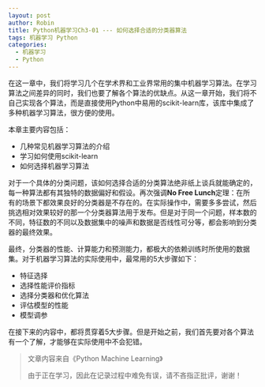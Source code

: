 ```yaml
---
layout: post
author: Robin
title: Python机器学习Ch3-01 --- 如何选择合适的分类器算法
tags: 机器学习 Python
categories:
  - 机器学习 
  - Python
---
```


在这一章中，我们将学习几个在学术界和工业界常用的集中机器学习算法。在学习算法之间差异的同时，我们也要了解各个算法的优缺点。从这一章开始，我们将不自己实现各个算法，而是直接使用Python中易用的scikit-learn库，该库中集成了多种机器学习算法，很方便的使用。

本章主要内容包括：
* 几种常见机器学习算法的介绍
* 学习如何使用scikit-learn
* 如何选择机器学习算法

对于一个具体的分类问题，该如何选择合适的分类算法绝非纸上谈兵就能确定的，每一种算法都有其独特的数据偏好和假设。再次强调**No Free Lunch**定理：在所有的场景下都效果良好的分类器是不存在的。在实际操作中，需要多多尝试，然后挑选相对效果较好的那一个分类器算法用于发布。但是对于同一个问题，样本数的不同，特征数的不同以及数据集中的噪声和数据是否线性可分等，都会影响到分类器的最终效果。

最终，分类器的性能、计算能力和预测能力，都极大的依赖训练时所使用的数据集。对于机器学习算法的实际使用中，最常用的5大步骤如下：

* 特征选择
* 选择性能评价指标
* 选择分类器和优化算法
* 评估模型的性能
* 模型调参

在接下来的内容中，都将贯穿着5大步骤。但是开始之前，我们首先要对各个算法有一个了解，才能够在实际使用中不会犯错。


> 文章内容来自《Python Machine Learning》
> 
> 由于正在学习，因此在记录过程中难免有误，请不吝指正批评，谢谢！